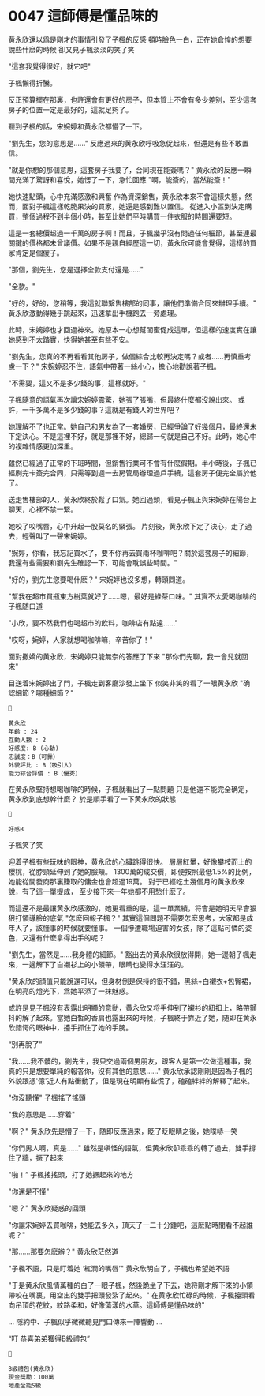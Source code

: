 # 0047 這師傅是懂品味的

黄永欣還以爲是剛才的事情引發了子楓的反感
頓時臉色一白，正在她倉惶的想要說些什麽的時候
卻又見子楓淡淡的笑了笑

"這套我覺得很好，就它吧"

子楓懶得折騰。

反正預算擺在那裏，也許還會有更好的房子，但本質上不會有多少差别，至少這套房子的位置一定是最好的，這就足夠了。

聽到子楓的話，宋婉婷和黄永欣都懵了一下。

"劉先生，您的意思是……"
反應過來的黄永欣呼吸急促起來，但還是有些不敢置信。

"就是你想的那個意思，這套房子我要了，合同現在能簽嗎？"
黄永欣的反應一瞬間充滿了驚訝和喜悅，她愣了一下，急忙回應
"啊，能簽的，當然能簽！"

她快速點頭，心中充滿感激和興奮
作為資深銷售，黄永欣本來不會這樣失態，然而，面對子楓這樣乾脆果決的買家，她還是感到難以置信。
從進入小區到決定購買，整個過程不到半個小時，甚至比她們平時購買一件衣服的時間還要短。

這是一套總價超過一千萬的房子啊！而且，子楓幾乎沒有問過任何細節，甚至連最關鍵的價格都未曾議價。如果不是親自經歷這一切，黃永欣可能會覺得，這樣的買家肯定是個傻子。

"那個，劉先生，您是選擇全款支付還是……"

"全款。"

"好的，好的，您稍等，我這就聯繫售樓部的同事，讓他們準備合同來辦理手續。"
黃永欣激動得幾乎跳起來，迅速拿出手機跑去一旁處理。

此時，宋婉婷也才回過神來。她原本一心想幫閨蜜促成這單，但這樣的速度實在讓她感到不太踏實，快得她甚至有些不安。

"劉先生，您真的不再看看其他房子，做個綜合比較再決定嗎？或者……再慎重考慮一下？"
宋婉婷忍不住，語氣中帶著一絲小心，擔心地勸說著子楓。

"不需要，這又不是多少錢的事，這樣就好。"

子楓隨意的語氣再次讓宋婉婷震驚，她張了張嘴，但最終什麼都沒說出來。
或許，一千多萬不是多少錢的事？這就是有錢人的世界吧？

她理解不了也正常。她自己和男友為了一套婚房，已經爭論了好幾個月，最終還未下定決心。不是這裡不好，就是那裡不好，總歸一句就是自己不好。此時，她心中的複雜情感更加深重。

雖然已經過了正常的下班時間，但銷售行業可不會有什麼假期。半小時後，子楓已經刷完卡簽完合同，只需等到週一去房管局辦理過戶手續，這套房子便完全屬於他了。

送走售樓部的人，黃永欣終於鬆了口氣。她回過頭，看見子楓正與宋婉婷在陽台上聊天，心裡不禁一緊。

她咬了咬嘴唇，心中升起一股莫名的緊張。
片刻後，黄永欣下定了決心，走了過去，輕聲叫了一聲宋婉婷。

"婉婷，你看，我忘記買水了，要不你再去買兩杯咖啡吧？關於這套房子的細節，我還有些需要和劉先生確認一下，可能會耽誤些時間。"

"好的，劉先生您要喝什麽？"
宋婉婷也沒多想，轉頭問道。

"幫我在超市買瓶東方樹葉就好了……嗯，最好是綠茶口味。"
其實不太愛喝咖啡的子楓随口道

"小欣，要不然我們也喝超市的飲料，咖啡店有點遠……"

"哎呀，婉婷，人家就想喝咖啡嘛，辛苦你了！"

面對撒嬌的黄永欣，宋婉婷只能無奈的答應了下來
"那你們先聊，我一會兒就回來"

目送着宋婉婷出了門，子楓走到客廳沙發上坐下
似笑非笑的看了一眼黄永欣
"确認細節？哪種細節？"

```
📰

黄永欣
年齡 : 24
互動人數 : 2
好感度: B (心動)
忠誠度：B（可靠）
外貌評比 : B（吸引人）
能力綜合評價 : B（優秀）

```

在黄永欣堅持想喝咖啡的時候，子楓就看出了一點問題
只是他還不能完全确定，黄永欣到底想幹什麽？
於是順手看了一下黄永欣的狀態

```
📰

好感B

```

子楓笑了笑

迎着子楓有些玩味的眼神，黄永欣的心臟跳得很快。
層層紅暈，好像攀枝而上的櫻桃，從脖頸延伸到了她的臉頰。
1300萬的成交價，即便按照最低1.5%的比例，
她能從開發商那裏賺取的傭金也會超過19萬。
對于已經吃土幾個月的黄永欣來說，有了這一單提成，
至少接下來一年她都不用愁什麽了。

而這還不是最讓黄永欣感激的，她更看重的是，這一單業績，将會是她明天早會狠狠打領導臉的底氣
"怎麽回報子楓？"
其實這個問題不需要怎麽思考，大家都是成年人了，該懂事的時候就要懂事。
一個慘遭職場迫害的女孩，除了這點可憐的姿色，又還有什麽拿得出手的呢？

"劉先生，當然是……我身體的細節。"
豁出去的黄永欣很放得開，她一邊朝子楓走來，一邊解下了白襯衫上的小領帶，眼睛也變得水汪汪的。

"黄永欣的顔值只能說還可以，但身材倒是保持的很不錯，黑絲+白襯衣+包臀裙，在明亮的燈光下，爲她平添了一抹魅惑。

或許是見子楓沒有表露出明顯的意動，黄永欣又将手伸到了襯衫的紐扣上，略帶顫抖的解了起來。當她白皙的香肩也露出來的時候，子楓終于靠近了她，随即在黄永欣錯愕的眼神中，擡手抓住了她的手腕。

“别再脫了”

"我……我不髒的，劉先生，我只交過兩個男朋友，跟客人是第一次做這種事，我真的只是想要單純的報答你，沒有其他的意思……"
黄永欣承認剛剛是因為子楓的外貌跟憑'億'近人有點衝動了，但是現在明顯有些慌了，磕磕絆絆的解釋了起來。

"你沒聽懂"
子楓搖了搖頭

"我的意思是……穿着"

"啊？"
黄永欣先是懵了一下，随即反應過來，眨了眨眼睛之後，她噗哧一笑

"你們男人啊，真是……"
雖然是嗔怪的語氣，但黄永欣卻乖乖的轉了過去，雙手撐住了牆，撅了起來

"啪！”
子楓搖搖頭，打了她撅起來的地方

"你還是不懂"

"嗯？"
黄永欣疑惑的回頭

"你讓宋婉婷去買咖啡，她能去多久，頂天了一二十分鍾吧，這麽點時間看不起誰呢？"

"那……那要怎麽辦？"
黄永欣茫然道

"子楓不語，只是盯着她 ‘紅潤的嘴唇’"
黄永欣明白了，子楓也希望她不語

"于是黄永欣風情萬種的白了一眼子楓，然後跪坐了下去，她将剛才解下來的小領帶咬在嘴裏，用空出的雙手把頭發紮了起來。"
在黄永欣忙碌的時候，子楓擡頭看向吊頂的花紋，紋路柔和，好像蕩漾的水草。這師傅是懂品味的"

...
隱約中、子楓似乎微微聽見門口傳來一陣響動
...

“叮 恭喜弟弟獲得B級禮包”

```
🎁

B級禮包(黄永欣)
現金獎勵：100萬
地產全能S級

```
